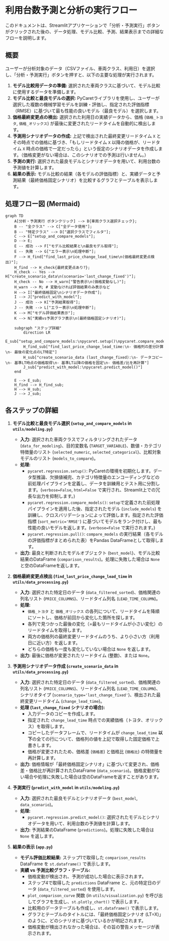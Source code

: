 # 利用台数予測と分析の実行フロー

このドキュメントは、Streamlitアプリケーションで「分析・予測実行」ボタンがクリックされた後の、データ処理、モデル比較、予測、結果表示までの詳細なフローを説明します。

## 概要

ユーザーが分析対象のデータ（CSVファイル、車両クラス、利用日）を選択し、「分析・予測実行」ボタンを押すと、以下の主要な処理が実行されます。

1.  **モデル比較用データの準備:** 選択された車両クラスに基づいて、モデル比較に使用するデータを準備します。
2.  **モデル比較と最良モデルの選択:** PyCaretライブラリを使用し、ユーザーが選択した複数の機械学習モデルを訓練・評価し、指定された評価指標（RMSE）に基づいて最も性能の良いモデル（最良モデル）を選択します。
3.  **価格最終変更点の検出:** 選択された利用日の実績データから、価格 (`価格_トヨタ`, `価格_オリックス`) が最後に変更されたリードタイムを自動的に検出します。
4.  **予測用シナリオデータの作成:** 上記で検出された最終変更リードタイム `X` とその時点での価格に基づき、「もしリードタイム `X` 以降の価格が、リードタイム `X` 時点の価格で一定だったら」という仮定のシナリオデータを作成します。（価格変更がない場合は、このシナリオでの予測は行いません。）
5.  **予測の実行:** 選択された最良モデルとシナリオデータを用いて、利用台数の予測値を計算します。
6.  **結果の表示:** モデル比較の結果（各モデルの評価指標）と、実績データと予測結果（最終価格固定シナリオ）を比較するグラフとテーブルを表示します。

## 処理フロー図 (Mermaid)

```mermaid
graph TD
    A[分析・予測実行 ボタンクリック] --> B{車両クラス選択チェック};
    B -- "全クラス" --> C["全データ使用"];
    B -- "特定クラス" --> D["選択クラスでフィルタ"];
    C --> E["setup_and_compare_models"];
    D --> E;
    E -- 成功 --> F["モデル比較結果と\n最良モデル取得"];
    E -- 失敗 --> G["エラー表示\n処理中断"];
    F --> H_find["find_last_price_change_lead_time\n(価格最終変更点検出)"];
    H_find --> H_check{最終変更点あり?};
    H_check -- Yes --> H["create_scenario_data\n(scenario='last_change_fixed')"];
    H_check -- No --> H_warn["警告表示\n(価格変動なし)"];
    H_warn --> M; # 変動なければ評価結果のみ表示など
    H --> I["最終価格固定\nシナリオデータ作成"];
    I --> J["predict_with_model"];
    J -- 成功 --> K["予測結果取得"];
    J -- 失敗 --> L["エラー表示\n処理中断"];
    K --> M["モデル評価結果表示"];
    K --> N["実績vs予測グラフ表示\n(最終価格固定シナリオ)"];

    subgraph "ステップ詳細"
        direction LR
        E_sub["setup_and_compare_models:\npycaret.setup()\npycaret.compare_models()\npycaret.pull()"]
        H_find_sub["find_last_price_change_lead_time:\n- 価格列の差分計算\n- 最後の変化点のLT特定"]
        H_sub["create_scenario_data (last_change_fixed):\n- データコピー\n- 基準LT時点の価格取得\n- 基準LT以降の価格を固定\n- 価格差/比を再計算"]
        J_sub["predict_with_model:\npycaret.predict_model()"]
    end

    E --> E_sub;
    H_find --> H_find_sub;
    H --> H_sub;
    J --> J_sub;
```

## 各ステップの詳細

1.  **モデル比較と最良モデル選択 (`setup_and_compare_models` in `utils/modeling.py`)**
    *   **入力:** 選択された車両クラスでフィルタリングされたデータ (`data_for_modeling`)、目的変数名 (`TARGET_VARIABLE`)、数値・カテゴリ特徴量のリスト (`selected_numeric`, `selected_categorical`)、比較対象モデルのリスト (`models_to_compare`)。
    *   **処理:**
        *   `pycaret.regression.setup()`: PyCaretの環境を初期化します。データ型推論、欠損値補完、カテゴリ特徴量のエンコーディングなどの前処理パイプラインを定義し、データを訓練用とテスト用に分割します。(`verbose=False`, `html=False` で実行され、Streamlit上での冗長な出力を抑制します。)
        *   `pycaret.regression.compare_models()`: `setup`で定義された前処理パイプラインを適用した後、指定されたモデル (`include_models`) を訓練し、クロスバリデーションによって評価します。指定された評価指標 (`sort_metric='RMSE'`) に基づいてモデルをランク付けし、最も性能の良いモデルを返します。(`verbose=False` で実行されます。)
        *   `pycaret.regression.pull()`: `compare_models` の実行結果（各モデルの評価指標がまとめられた表）をPandas DataFrameとして取得します。
    *   **出力:** 最良と判断されたモデルオブジェクト (`best_model`)、モデル比較結果のDataFrame (`comparison_results`)。処理に失敗した場合は `None` と空のDataFrameを返します。

2.  **価格最終変更点検出 (`find_last_price_change_lead_time` in `utils/data_processing.py`)**
    *   **入力:** 選択された特定日のデータ (`data_filtered_sorted`)、価格関連の列名リスト (`PRICE_COLUMNS`)、リードタイム列名 (`LEAD_TIME_COLUMN`)。
    *   **処理:**
        *   `価格_トヨタ` と `価格_オリックス` の各列について、リードタイムを降順にソートし、価格が前回から変化した箇所を探します。
        *   各列で見つかった最後の変化（=最もリードタイムが小さい変化）のリードタイムを取得します。
        *   両方の価格列の最終変更リードタイムのうち、より小さい方（利用日に近い方）を返します。
        *   どちらの価格も一度も変化していない場合は `None` を返します。
    *   **出力:** 最後に価格が変更されたリードタイム (整数)、または `None`。

3.  **予測用シナリオデータ作成 (`create_scenario_data` in `utils/data_processing.py`)**
    *   **入力:** 選択された特定日のデータ (`data_filtered_sorted`)、価格関連の列名リスト (`PRICE_COLUMNS`)、リードタイム列名 (`LEAD_TIME_COLUMN`)、シナリオタイプ (`scenario_type='last_change_fixed'`)、検出された最終変更リードタイム (`change_lead_time`)。
    *   **処理 (`last_change_fixed` シナリオの場合):**
        *   入力データのコピーを作成します。
        *   指定された `change_lead_time` 時点での実績価格（トヨタ、オリックス）を取得します。
        *   コピーしたデータフレームで、リードタイムが `change_lead_time` **以下**の全ての行について、価格列の値を上記で取得した固定価格で上書きします。
        *   価格が変更されたため、価格差 (`価格差`) と価格比 (`価格比`) の特徴量を再計算します。
    *   **出力:** 価格情報が「最終価格固定シナリオ」に基づいて変更され、価格差・価格比が再計算されたDataFrame (`data_scenario`)。価格変動がない場合や処理に失敗した場合は空のDataFrameを返すことがあります。

4.  **予測実行 (`predict_with_model` in `utils/modeling.py`)**
    *   **入力:** 選択された最良モデルとシナリオデータ (`best_model`, `data_scenario`)。
    *   **処理:**
        *   `pycaret.regression.predict_model()`: 選択されたモデルとシナリオデータを用いて、利用台数の予測値を計算します。
    *   **出力:** 予測結果のDataFrame (`predictions`)。処理に失敗した場合は `None` を返します。

5.  **結果の表示 (`app.py`)**
    *   **モデル評価比較結果:** ステップ1で取得した `comparison_results` DataFrame を `st.dataframe()` で表示します。
    *   **実績 vs 予測比較グラフ・テーブル:**
        *   価格変動が検出され、予測が成功した場合に表示されます。
        *   ステップ4で取得した `predictions` DataFrame と、元の特定日のデータ (`data_filtered_sorted`) を使用します。
        *   `plot_comparison_curve` 関数 (in `utils/visualization.py`) を呼び出してグラフを生成し、`st.plotly_chart()` で表示します。
        *   比較用のデータテーブルも作成し、`st.dataframe()` で表示します。
        *   グラフとテーブルのタイトルには、「最終価格固定シナリオ (LT=X)」のように、どのシナリオに基づいているかが明記されます。
        *   価格変動が検出されなかった場合は、その旨の警告メッセージが表示されます。